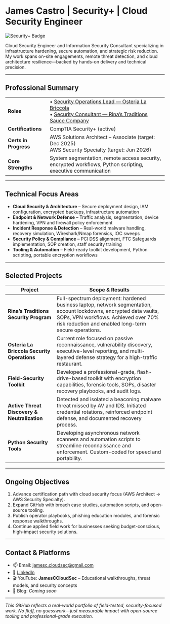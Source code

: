 # James Castro  |  Security+ | Cloud Security Engineer

![Security+ Badge](https://img.shields.io/badge/CompTIA%20Security%2B-Certified-brightgreen)

Cloud Security Engineer and Information Security Consultant specializing in infrastructure hardening, secure automation, and strategic risk reduction. My work spans on-site engagements, remote threat detection, and cloud architecture resilience—backed by hands-on delivery and technical precision.

---

## Professional Summary
| | |
|---|---|
| **Roles** | • [Security Operations Lead — Osteria La Briccola](https://github.com/JamesCCloudSec/Osteria-La-Briccola-Security) <br>• [Security Consultant — Rina’s Traditions Sauce Company](https://github.com/JamesCCloudSec/Rinas-traditions-security) |
| **Certifications** | CompTIA Security+ (active) |
| **Certs in Progress** | AWS Solutions Architect – Associate (target: Dec 2025)<br>AWS Security Specialty (target: Jun 2026) |
| **Core Strengths** | System segmentation, remote access security, encrypted workflows, Python scripting, executive communication |


---

## Technical Focus Areas
- **Cloud Security & Architecture** – Secure deployment design, IAM configuration, encrypted backups, infrastructure automation  
- **Endpoint & Network Defense** – Traffic analysis, segmentation, device hardening, VPN and firewall policy enforcement  
- **Incident Response & Detection** – Real-world malware handling, recovery simulation, Wireshark/Nmap forensics, IOC sweeps  
- **Security Policy & Compliance** – PCI DSS alignment, FTC Safeguards implementation, SOP creation, staff security training  
- **Tooling & Automation** – Field-ready toolkit development, Python scripting, portable encryption workflows

---

## Selected Projects

| Project | Scope & Results |
|---|---|
| **Rina’s Traditions Security Program** | Full-spectrum deployment: hardened business laptop, network segmentation, account lockdowns, encrypted data vaults, SOPs, VPN workflows. Achieved over 70% risk reduction and enabled long-term secure operations. |
| **Osteria La Briccola Security Operations** | Current role focused on passive reconnaissance, vulnerability discovery, executive-level reporting, and multi-layered defense strategy for a high-traffic restaurant. |
| **Field-Security Toolkit** | Developed a professional-grade, flash-drive-based toolkit with encryption capabilities, forensic tools, SOPs, disaster recovery playbooks, and audit logs. |
| **Active Threat Discovery & Neutralization** | Detected and isolated a beaconing malware threat missed by AV and IDS. Initiated credential rotations, reinforced endpoint defense, and documented recovery process. |
| **Python Security Tools** | Developing asynchronous network scanners and automation scripts to streamline reconnaissance and enforcement. Custom-coded for speed and portability. |

---

## Ongoing Objectives
1. Advance certification path with cloud security focus (AWS Architect → AWS Security Specialty).  
2. Expand GitHub with breach case studies, automation scripts, and open-source tooling.  
3. Publish operator playbooks, phishing education modules, and forensic response walkthroughs.  
4. Continue applied field work for businesses seeking budget-conscious, high-impact security solutions.

---

## Contact & Platforms
- 📫 Email: jamesc.cloudsec@gmail.com  
- 🔗 [LinkedIn](https://www.linkedin.com/in/jamesccloudsec)  
- 🎬 YouTube: **JamesCCloudSec** – Educational walkthroughs, threat models, and security concepts  
- 📝 Blog: *Coming soon*  

---

*This GitHub reflects a real-world portfolio of field-tested, security-focused work. No fluff, no guesswork—just measurable impact with open-source tooling and professional-grade execution.*
